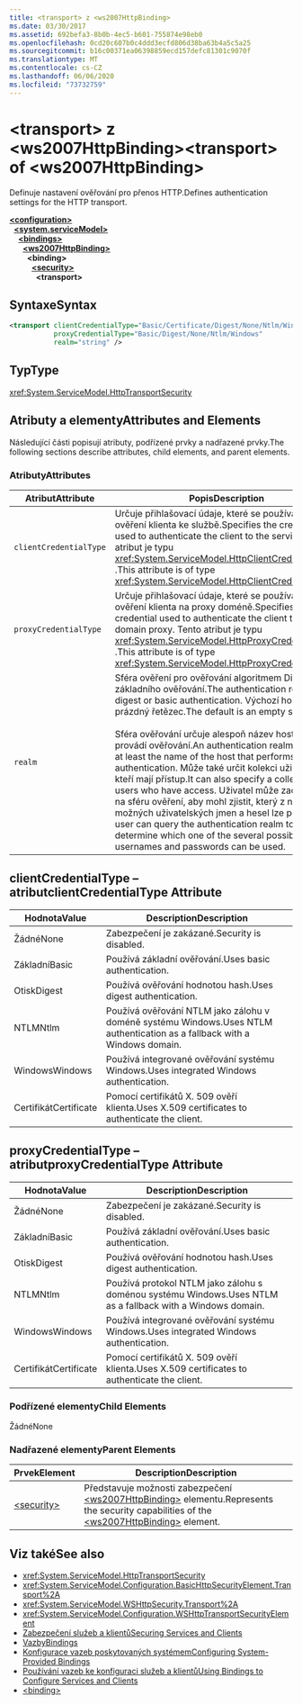 ```yaml
---
title: <transport> z <ws2007HttpBinding>
ms.date: 03/30/2017
ms.assetid: 692befa3-8b0b-4ec5-b601-755874e98eb0
ms.openlocfilehash: 0cd20c607b0c4ddd3ecfd806d38ba63b4a5c5a25
ms.sourcegitcommit: b16c00371ea06398859ecd157defc81301c9070f
ms.translationtype: MT
ms.contentlocale: cs-CZ
ms.lasthandoff: 06/06/2020
ms.locfileid: "73732759"
---
```

# <a name="transport-of-ws2007httpbinding"></a><span data-ttu-id="95a47-102">\<transport> z \<ws2007HttpBinding></span><span class="sxs-lookup"><span data-stu-id="95a47-102">\<transport> of \<ws2007HttpBinding></span></span>
<span data-ttu-id="95a47-103">Definuje nastavení ověřování pro přenos HTTP.</span><span class="sxs-lookup"><span data-stu-id="95a47-103">Defines authentication settings for the HTTP transport.</span></span>  
  
[**\<configuration>**](../configuration-element.md)\
&nbsp;&nbsp;[**\<system.serviceModel>**](system-servicemodel.md)\
&nbsp;&nbsp;&nbsp;&nbsp;[**\<bindings>**](bindings.md)\
&nbsp;&nbsp;&nbsp;&nbsp;&nbsp;&nbsp;[**\<ws2007HttpBinding>**](ws2007httpbinding.md)\
&nbsp;&nbsp;&nbsp;&nbsp;&nbsp;&nbsp;&nbsp;&nbsp;**\<binding>**\
&nbsp;&nbsp;&nbsp;&nbsp;&nbsp;&nbsp;&nbsp;&nbsp;&nbsp;&nbsp;[**\<security>**](security-of-ws2007httpbinding.md)\
&nbsp;&nbsp;&nbsp;&nbsp;&nbsp;&nbsp;&nbsp;&nbsp;&nbsp;&nbsp;&nbsp;&nbsp;**\<transport>**  
  
## <a name="syntax"></a><span data-ttu-id="95a47-104">Syntaxe</span><span class="sxs-lookup"><span data-stu-id="95a47-104">Syntax</span></span>  
  
```xml  
<transport clientCredentialType="Basic/Certificate/Digest/None/Ntlm/Windows"
           proxyCredentialType="Basic/Digest/None/Ntlm/Windows"
           realm="string" />
```  
  
## <a name="type"></a><span data-ttu-id="95a47-105">Typ</span><span class="sxs-lookup"><span data-stu-id="95a47-105">Type</span></span>  
 <xref:System.ServiceModel.HttpTransportSecurity>  
  
## <a name="attributes-and-elements"></a><span data-ttu-id="95a47-106">Atributy a elementy</span><span class="sxs-lookup"><span data-stu-id="95a47-106">Attributes and Elements</span></span>  
 <span data-ttu-id="95a47-107">Následující části popisují atributy, podřízené prvky a nadřazené prvky.</span><span class="sxs-lookup"><span data-stu-id="95a47-107">The following sections describe attributes, child elements, and parent elements.</span></span>  
  
### <a name="attributes"></a><span data-ttu-id="95a47-108">Atributy</span><span class="sxs-lookup"><span data-stu-id="95a47-108">Attributes</span></span>  
  
|<span data-ttu-id="95a47-109">Atribut</span><span class="sxs-lookup"><span data-stu-id="95a47-109">Attribute</span></span>|<span data-ttu-id="95a47-110">Popis</span><span class="sxs-lookup"><span data-stu-id="95a47-110">Description</span></span>|  
|---------------|-----------------|  
|`clientCredentialType`|<span data-ttu-id="95a47-111">Určuje přihlašovací údaje, které se používají k ověření klienta ke službě.</span><span class="sxs-lookup"><span data-stu-id="95a47-111">Specifies the credential used to authenticate the client to the service.</span></span> <span data-ttu-id="95a47-112">Tento atribut je typu <xref:System.ServiceModel.HttpClientCredentialType> .</span><span class="sxs-lookup"><span data-stu-id="95a47-112">This attribute is of type <xref:System.ServiceModel.HttpClientCredentialType>.</span></span>|  
|`proxyCredentialType`|<span data-ttu-id="95a47-113">Určuje přihlašovací údaje, které se používají k ověření klienta na proxy doméně.</span><span class="sxs-lookup"><span data-stu-id="95a47-113">Specifies the credential used to authenticate the client to a domain proxy.</span></span> <span data-ttu-id="95a47-114">Tento atribut je typu <xref:System.ServiceModel.HttpProxyCredentialType> .</span><span class="sxs-lookup"><span data-stu-id="95a47-114">This attribute is of type <xref:System.ServiceModel.HttpProxyCredentialType>.</span></span>|  
|`realm`|<span data-ttu-id="95a47-115">Sféra ověření pro ověřování algoritmem Digest nebo základního ověřování.</span><span class="sxs-lookup"><span data-stu-id="95a47-115">The authentication realm for digest or basic authentication.</span></span> <span data-ttu-id="95a47-116">Výchozí hodnota je prázdný řetězec.</span><span class="sxs-lookup"><span data-stu-id="95a47-116">The default is an empty string.</span></span><br /><br /> <span data-ttu-id="95a47-117">Sféra ověřování určuje alespoň název hostitele, který provádí ověřování.</span><span class="sxs-lookup"><span data-stu-id="95a47-117">An authentication realm specifies at least the name of the host that performs the authentication.</span></span> <span data-ttu-id="95a47-118">Může také určit kolekci uživatelů, kteří mají přístup.</span><span class="sxs-lookup"><span data-stu-id="95a47-118">It can also specify a collection of users who have access.</span></span> <span data-ttu-id="95a47-119">Uživatel může zadat dotaz na sféru ověření, aby mohl zjistit, který z několika možných uživatelských jmen a hesel lze použít.</span><span class="sxs-lookup"><span data-stu-id="95a47-119">A user can query the authentication realm to determine which one of the several possible usernames and passwords can be used.</span></span>|  
  
## <a name="clientcredentialtype-attribute"></a><span data-ttu-id="95a47-120">clientCredentialType – atribut</span><span class="sxs-lookup"><span data-stu-id="95a47-120">clientCredentialType Attribute</span></span>  
  
|<span data-ttu-id="95a47-121">Hodnota</span><span class="sxs-lookup"><span data-stu-id="95a47-121">Value</span></span>|<span data-ttu-id="95a47-122">Description</span><span class="sxs-lookup"><span data-stu-id="95a47-122">Description</span></span>|  
|-----------|-----------------|  
|<span data-ttu-id="95a47-123">Žádné</span><span class="sxs-lookup"><span data-stu-id="95a47-123">None</span></span>|<span data-ttu-id="95a47-124">Zabezpečení je zakázané.</span><span class="sxs-lookup"><span data-stu-id="95a47-124">Security is disabled.</span></span>|  
|<span data-ttu-id="95a47-125">Základní</span><span class="sxs-lookup"><span data-stu-id="95a47-125">Basic</span></span>|<span data-ttu-id="95a47-126">Používá základní ověřování.</span><span class="sxs-lookup"><span data-stu-id="95a47-126">Uses basic authentication.</span></span>|  
|<span data-ttu-id="95a47-127">Otisk</span><span class="sxs-lookup"><span data-stu-id="95a47-127">Digest</span></span>|<span data-ttu-id="95a47-128">Používá ověřování hodnotou hash.</span><span class="sxs-lookup"><span data-stu-id="95a47-128">Uses digest authentication.</span></span>|  
|<span data-ttu-id="95a47-129">NTLM</span><span class="sxs-lookup"><span data-stu-id="95a47-129">Ntlm</span></span>|<span data-ttu-id="95a47-130">Používá ověřování NTLM jako zálohu v doméně systému Windows.</span><span class="sxs-lookup"><span data-stu-id="95a47-130">Uses NTLM authentication as a fallback with a Windows domain.</span></span>|  
|<span data-ttu-id="95a47-131">Windows</span><span class="sxs-lookup"><span data-stu-id="95a47-131">Windows</span></span>|<span data-ttu-id="95a47-132">Používá integrované ověřování systému Windows.</span><span class="sxs-lookup"><span data-stu-id="95a47-132">Uses integrated Windows authentication.</span></span>|  
|<span data-ttu-id="95a47-133">Certifikát</span><span class="sxs-lookup"><span data-stu-id="95a47-133">Certificate</span></span>|<span data-ttu-id="95a47-134">Pomocí certifikátů X. 509 ověří klienta.</span><span class="sxs-lookup"><span data-stu-id="95a47-134">Uses X.509 certificates to authenticate the client.</span></span>|  
  
## <a name="proxycredentialtype-attribute"></a><span data-ttu-id="95a47-135">proxyCredentialType – atribut</span><span class="sxs-lookup"><span data-stu-id="95a47-135">proxyCredentialType Attribute</span></span>  
  
|<span data-ttu-id="95a47-136">Hodnota</span><span class="sxs-lookup"><span data-stu-id="95a47-136">Value</span></span>|<span data-ttu-id="95a47-137">Description</span><span class="sxs-lookup"><span data-stu-id="95a47-137">Description</span></span>|  
|-----------|-----------------|  
|<span data-ttu-id="95a47-138">Žádné</span><span class="sxs-lookup"><span data-stu-id="95a47-138">None</span></span>|<span data-ttu-id="95a47-139">Zabezpečení je zakázané.</span><span class="sxs-lookup"><span data-stu-id="95a47-139">Security is disabled.</span></span>|  
|<span data-ttu-id="95a47-140">Základní</span><span class="sxs-lookup"><span data-stu-id="95a47-140">Basic</span></span>|<span data-ttu-id="95a47-141">Používá základní ověřování.</span><span class="sxs-lookup"><span data-stu-id="95a47-141">Uses basic authentication.</span></span>|  
|<span data-ttu-id="95a47-142">Otisk</span><span class="sxs-lookup"><span data-stu-id="95a47-142">Digest</span></span>|<span data-ttu-id="95a47-143">Používá ověřování hodnotou hash.</span><span class="sxs-lookup"><span data-stu-id="95a47-143">Uses digest authentication.</span></span>|  
|<span data-ttu-id="95a47-144">NTLM</span><span class="sxs-lookup"><span data-stu-id="95a47-144">Ntlm</span></span>|<span data-ttu-id="95a47-145">Používá protokol NTLM jako zálohu s doménou systému Windows.</span><span class="sxs-lookup"><span data-stu-id="95a47-145">Uses NTLM as a fallback with a Windows domain.</span></span>|  
|<span data-ttu-id="95a47-146">Windows</span><span class="sxs-lookup"><span data-stu-id="95a47-146">Windows</span></span>|<span data-ttu-id="95a47-147">Používá integrované ověřování systému Windows.</span><span class="sxs-lookup"><span data-stu-id="95a47-147">Uses integrated Windows authentication.</span></span>|  
|<span data-ttu-id="95a47-148">Certifikát</span><span class="sxs-lookup"><span data-stu-id="95a47-148">Certificate</span></span>|<span data-ttu-id="95a47-149">Pomocí certifikátů X. 509 ověří klienta.</span><span class="sxs-lookup"><span data-stu-id="95a47-149">Uses X.509 certificates to authenticate the client.</span></span>|  
  
### <a name="child-elements"></a><span data-ttu-id="95a47-150">Podřízené elementy</span><span class="sxs-lookup"><span data-stu-id="95a47-150">Child Elements</span></span>  
 <span data-ttu-id="95a47-151">Žádné</span><span class="sxs-lookup"><span data-stu-id="95a47-151">None</span></span>  
  
### <a name="parent-elements"></a><span data-ttu-id="95a47-152">Nadřazené elementy</span><span class="sxs-lookup"><span data-stu-id="95a47-152">Parent Elements</span></span>  
  
|<span data-ttu-id="95a47-153">Prvek</span><span class="sxs-lookup"><span data-stu-id="95a47-153">Element</span></span>|<span data-ttu-id="95a47-154">Description</span><span class="sxs-lookup"><span data-stu-id="95a47-154">Description</span></span>|  
|-------------|-----------------|  
|[\<security>](security-of-ws2007httpbinding.md)|<span data-ttu-id="95a47-155">Představuje možnosti zabezpečení [\<ws2007HttpBinding>](ws2007httpbinding.md) elementu.</span><span class="sxs-lookup"><span data-stu-id="95a47-155">Represents the security capabilities of the [\<ws2007HttpBinding>](ws2007httpbinding.md) element.</span></span>|  
  
## <a name="see-also"></a><span data-ttu-id="95a47-156">Viz také</span><span class="sxs-lookup"><span data-stu-id="95a47-156">See also</span></span>

- <xref:System.ServiceModel.HttpTransportSecurity>
- <xref:System.ServiceModel.Configuration.BasicHttpSecurityElement.Transport%2A>
- <xref:System.ServiceModel.WSHttpSecurity.Transport%2A>
- <xref:System.ServiceModel.Configuration.WSHttpTransportSecurityElement>
- [<span data-ttu-id="95a47-157">Zabezpečení služeb a klientů</span><span class="sxs-lookup"><span data-stu-id="95a47-157">Securing Services and Clients</span></span>](../../../wcf/feature-details/securing-services-and-clients.md)
- [<span data-ttu-id="95a47-158">Vazby</span><span class="sxs-lookup"><span data-stu-id="95a47-158">Bindings</span></span>](../../../wcf/bindings.md)
- [<span data-ttu-id="95a47-159">Konfigurace vazeb poskytovaných systémem</span><span class="sxs-lookup"><span data-stu-id="95a47-159">Configuring System-Provided Bindings</span></span>](../../../wcf/feature-details/configuring-system-provided-bindings.md)
- [<span data-ttu-id="95a47-160">Používání vazeb ke konfiguraci služeb a klientů</span><span class="sxs-lookup"><span data-stu-id="95a47-160">Using Bindings to Configure Services and Clients</span></span>](../../../wcf/using-bindings-to-configure-services-and-clients.md)
- [\<binding>](bindings.md)
